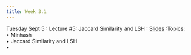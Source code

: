 ```yaml
---
title: Week 3.1
---
```


Tuesday Sept 5
: Lecture #5: Jaccard Similarity and LSH
  : [Slides](https://docs.google.com/presentation/d/1tntYXxpirag2_NXxkEmxCxhUIuwnbH2C/edit?usp=sharing&ouid=107445138954532774881&rtpof=true&sd=true)
:Topics: <br> &#x2022; Minhash <br> &#x2022; Jaccard Similarity and LSH <br> &#x2022;  


